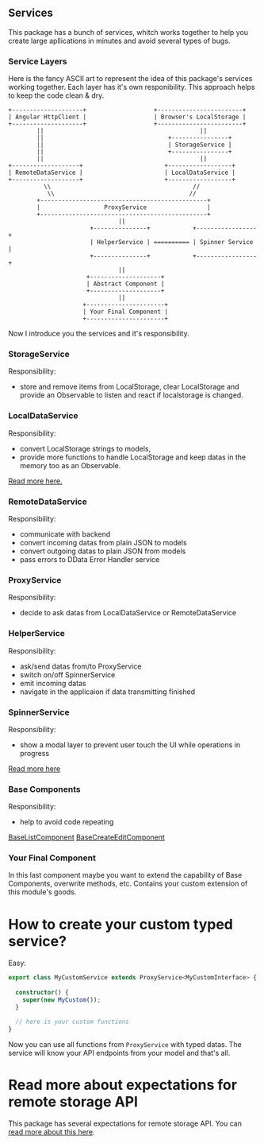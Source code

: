 
## Services

This package has a bunch of services, whitch works together to help you create large apllications in minutes and avoid several types of bugs.

### Service Layers

Here is the fancy ASCII art to represent the idea of this package's services working together. Each layer has it's own responibility. This approach helps to keep the code clean & dry.

    +--------------------+                   +------------------------+
    | Angular HttpClient |                   | Browser's LocalStorage |
    +--------------------+                   +------------------------+
            ||                                            ||
            ||                                   +----------------+
            ||                                   | StorageService |
            ||                                   +----------------+
            ||                                            ||
    +-------------------+                       +------------------+
    | RemoteDataService |                       | LocalDataService | 
    +-------------------+                       +------------------+
              \\                                        //
               \\                                      //    
            +-----------------------------------------------+
            |                  ProxyService                 |
            +-----------------------------------------------+
                                   ||
                           +---------------+            +-----------------+
                           | HelperService | ========== | Spinner Service |
                           +---------------+            +-----------------+
                                   ||
                          +--------------------+
                          | Abstract Component |
                          +--------------------+
                                   ||
                         +----------------------+
                         | Your Final Component |
                         +----------------------+

Now I introduce you the services and it's responsibility.

### StorageService

Responsibility:
- store and remove items from LocalStorage, clear LocalStorage and provide an Observable to listen and react if localstorage is changed.

### LocalDataService

Responsibility:
- convert LocalStorage strings to models,
- provide more functions to handle LocalStorage and keep datas in the memory too as an Observable.

[Read more here.](service-local-data.md)

### RemoteDataService

Responsibility:
- communicate with backend
- convert incoming datas from plain JSON to models
- convert outgoing datas to plain JSON from models
- pass errors to DData Error Handler service

### ProxyService

Responsibility:
- decide to ask datas from LocalDataService or RemoteDataService

### HelperService

Responsibility:
- ask/send datas from/to ProxyService
- switch on/off SpinnerService
- emit incoming datas
- navigate in the applicaion if data transmitting finished

### SpinnerService

Responsibility:
- show a modal layer to prevent user touch the UI while operations in progress

[Read more here](src/doc/service-spinner.md)

### Base Components

Responsibility:
- help to avoid code repeating

[BaseListComponent](src/doc/component-base-list.md)
[BaseCreateEditComponent](src/doc/component-base-create-edit.md)

### Your Final Component

In this last component maybe you want to extend the capability of Base Components, overwrite methods, etc. Contains your custom extension of this module's goods.

# How to create your custom typed service?

Easy:

```typescript
export class MyCustomService extends ProxyService<MyCustomInterface> {
  
  constructor() {
    super(new MyCustom());
  }

  // here is your custom functions
}
```
Now you can use all functions from `ProxyService` with typed datas. The service will know your API endpoints from your model and that's all.

# Read more about expectations for remote storage API

This package has several expectations for remote storage API. You can [read more about this here](expectations-for-backend.md).
